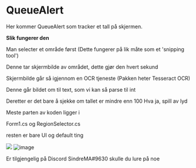 # QueueAlert

Her kommer QueueAlert som tracker et tall på skjermen.


**Slik fungerer den**

Man selecter et område først
(Dette fungerer på lik måte som et 'snipping tool')


Denne tar skjermbilde av området, dette gjør den hvert sekund 

Skjermbilde går så igjennom en OCR tjeneste
(Pakken heter Tesseract OCR)

Denne går bildet om til text, som vi kan så parse til int

Deretter er det bare å sjekke om tallet er mindre enn 100
Hva ja, spill av lyd


Meste parten av koden ligger i 

Form1.cs og RegionSelector.cs

resten er bare UI og default ting


![](https://sindrema.com/files/Ve0scbIoHS.png)
![image](https://user-images.githubusercontent.com/29127320/202163366-615bbd89-c45b-46b8-ab4f-08e47bac44d4.png)



Er tilgjengelig på Discord SindreMA#9630 skulle du lure på noe